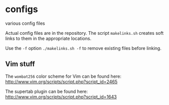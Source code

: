 # configs
various config files

Actual config files are in the repository. The script `makelinks.sh` creates
soft links to them in the appropriate locations.

Use the `-f` option `./makelinks.sh -f` to remove existing files before
linking.

## Vim stuff

The `wombat256` color scheme for Vim can be found here:
http://www.vim.org/scripts/script.php?script_id=2465

The supertab plugin can be found here:
http://www.vim.org/scripts/script.php?script_id=1643
